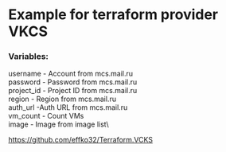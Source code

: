 # Example for terraform provider VKCS
### Variables:
username - Account from mcs.mail.ru\
password - Password from mcs.mail.ru\
project_id - Project ID from mcs.mail.ru\
region - Region from mcs.mail.ru\
auth_url -Auth URL from mcs.mail.ru\
vm_count - Count VMs\
image - Image from image list\

https://github.com/effko32/Terraform.VCKS